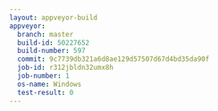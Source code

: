 ```yaml
---
layout: appveyor-build
appveyor:
  branch: master
  build-id: 50227652
  build-number: 597
  commit: 9c7739db321a6d8ae129d57507d67d4bd35da90f
  job-id: r312jbldn32umx8h
  job-number: 1
  os-name: Windows
  test-result: 0
---
```

